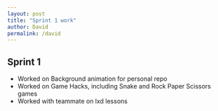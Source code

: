 ```yaml
---
layout: post
title: "Sprint 1 work"
author: David
permalink: /david
---
```


## Sprint 1

- Worked on Background animation for personal repo
- Worked on Game Hacks, including Snake and Rock Paper Scissors games
- Worked with teammate on lxd lessons
